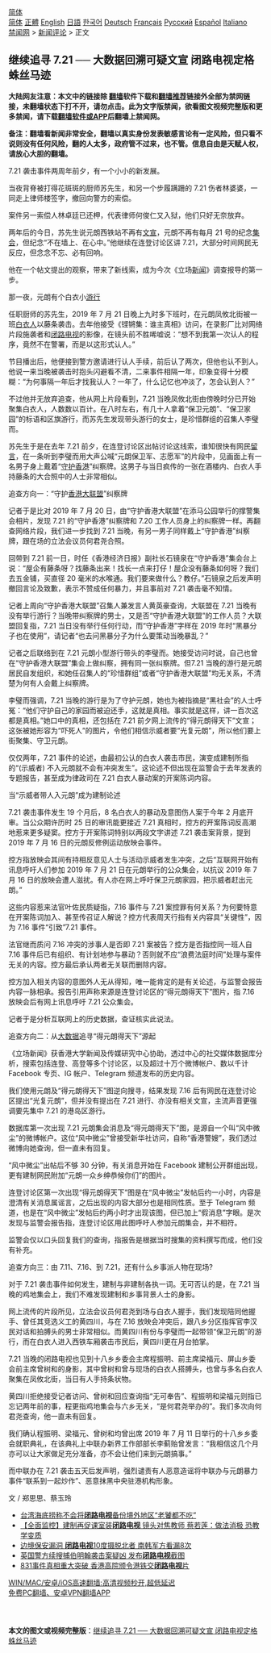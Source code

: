  <!-- 面包屑导航 --> <div class="breadcrumb"><!-- GTranslate: https://gtranslate.io/ -->  <div class="switcher notranslate">  <div class="selected">  <a href="#" onclick="return false;"> 简体</a>  </div>  <div class="option">  <a href="https://www.bannedbook.org" onclick="doGTranslate('zh-CN|zh-CN');jQuery('div.switcher div.selected a').html(jQuery(this).html());return false;" title="简体中文" class="nturl selected"> 简体</a>  <a href="https://www.bannedbook.org/zh-tw/" onclick="doGTranslate('zh-CN|zh-TW');jQuery('div.switcher div.selected a').html(jQuery(this).html());return false;" title="繁體中文" class="nturl"> 正體</a>  <a href="https://www.bannedbook.org/en/" onclick="doGTranslate('zh-CN|en');jQuery('div.switcher div.selected a').html(jQuery(this).html());return false;" title="English" class="nturl"> English</a>  <a href="https://www.bannedbook.org/ja/" onclick="doGTranslate('zh-CN|ja');jQuery('div.switcher div.selected a').html(jQuery(this).html());return false;" title="日本語" class="nturl"> 日語</a>  <a href="https://www.bannedbook.org/ko/" onclick="doGTranslate('zh-CN|ko');jQuery('div.switcher div.selected a').html(jQuery(this).html());return false;" title="한국어" class="nturl"> 한국어</a>  <a href="https://www.bannedbook.org/de/" onclick="doGTranslate('zh-CN|de');jQuery('div.switcher div.selected a').html(jQuery(this).html());return false;" title="Deutsch" class="nturl"> Deutsch</a>  <a href="https://www.bannedbook.org/fr/" onclick="doGTranslate('zh-CN|fr');jQuery('div.switcher div.selected a').html(jQuery(this).html());return false;" title="Français" class="nturl"> Français</a>  <a href="https://www.bannedbook.org/ru/" onclick="doGTranslate('zh-CN|ru');jQuery('div.switcher div.selected a').html(jQuery(this).html());return false;" title="Русский" class="nturl"> Русский</a>  <a href="https://www.bannedbook.org/es/" onclick="doGTranslate('zh-CN|es');jQuery('div.switcher div.selected a').html(jQuery(this).html());return false;" title="Español" class="nturl"> Español</a>  <a href="https://www.bannedbook.org/it/" onclick="doGTranslate('zh-CN|it');jQuery('div.switcher div.selected a').html(jQuery(this).html());return false;" title="Italiano" class="nturl"> Italiano</a>  </div>  </div>      <div class='breadcrumb-sub'><!-- Breadcrumb NavXT 6.3.0 --> <a href="https://www.bannedbook.org/" class="home">禁闻网</a> &gt; <a href="https://www.bannedbook.org/bnews/comments/" class="category">新闻评论</a> &gt; 正文</div></div><h2>继续追寻 7.21 ── 大数据回溯可疑文宣 闭路电视定格蛛丝马迹</h2> <p class="notice"><b>大陆网友注意：本文中的链接除 <a href="https://github.com/bannedbook/fanqiang" >翻墙</a>软件下载和<a href="https://github.com/killgcd/justmysocks/blob/master/README.md">翻墙推荐</a>链接外全部为禁网链接，未翻墙状态下打不开，请勿点击。此为文字版禁闻，欲看图文视频完整版和更多禁闻，请下载<a href="https://github.com/bannedbook/fanqiang">翻墙软件或APP</a>后翻墙上禁闻网。</p><p>备注：翻墙看新闻非常安全，翻墙以真实身份发表敏感言论有一定风险，但只看不说则没有任何风险，翻的人太多，政府管不过来，也不管。信息自由是天赋人权，请放心大胆的翻墙。</b></p>  <div class="entry">  <p>7.21 袭击事件两周年前夕，有一个小小的新发展。</p> <p>当夜背脊被打得花斑斑的厨师苏先生，和另一个步履蹒跚的 7.21 伤者林婆婆，一同走上律师楼签字，撤回向警方的索偿。</p> <p>案件另一索偿人林卓廷已还柙，代表律师何俊仁又入狱，他们只好无奈放弃。</p> <p>两年后的今日，苏先生说元朗西铁站不再有<a href="https://www.bannedbook.org/bnews/tag/%E6%96%87%E5%AE%A3/" class="st_tag internal_tag" rel="tag" title="标签 文宣 下的日志">文宣</a>，元朗不再有每月 21 号的纪念<a href="https://www.bannedbook.org/bnews/tag/%E9%9B%86%E4%BC%9A/" class="st_tag internal_tag" rel="tag" title="标签 集会 下的日志">集会</a>，但纪念“不在墙上、在心中。”他继续在连登讨论区讲 7.21，大部分时间网民无反应，但念念不忘、必有回响。</p> <p>他在一个帖文提出的观察，带来了新线索，成为今次《立场<span class='wp_keywordlink_affiliate'><a href="https://www.bannedbook.org/" title="新闻">新闻</a></span>》调查报导的第一步。</p> <p>那一夜，元朗有个白衣小<a href="https://www.bannedbook.org/bnews/tag/%e6%b8%b8%e8%a1%8c/" class="st_tag internal_tag" rel="tag" title="标签 游行 下的日志">游行</a></p> <p>任职厨师的苏先生，2019 年 7 月 21 日晚上九时多下班时，在元朗凤攸北街被一班<a href="https://www.bannedbook.org/bnews/tag/%E7%99%BD%E8%A1%A3%E4%BA%BA/" class="st_tag internal_tag" rel="tag" title="标签 白衣人 下的日志">白衣人</a>以藤条袭击。去年他接受《铿锵集：谁主真相》访问，在录影厂比对网络片段施袭者和<a href="https://www.bannedbook.org/bnews/tag/%E9%97%AD%E8%B7%AF%E7%94%B5%E8%A7%86/" class="st_tag internal_tag" rel="tag" title="标签 闭路电视 下的日志">闭路电视</a>的影像，在镜头前不胜唏嘘说：“想不到我第一次认人的程序，竟然不在警署，而是以这形式认人。”</p> <p>节目播出后，他便接到警方邀请进行认人手续，前后认了两次，但他也认不到人。他说一来当晚被袭击时抱头闪避看不清，二来事件相隔一年，印象变得十分模糊：“为何事隔一年后才找我认人？一年了，什么记忆也冲淡了，怎会认到人？”</p> <p>不过他并无放弃追查，他从网上片段看到，7.21 当晚凤攸北街由傍晚时分已开始聚集白衣人，人数数以百计。在八时左右，有几十人拿着“保卫元朗”、“保卫家园”的标语和区旗游行，而苏先生发现带头游行的女士，是珍惜群组的召集人李璧而。</p> <p>苏先生于是在去年 7.21 前夕，在连登讨论区出帖讨论这线索，谁知很快有网民<span class='wp_keywordlink'><a href="https://www.bannedbook.org/bnews/tougao/" title="留言" target="_blank">留言</a></span>，在一条听到李璧而用大声公喊“元朗保卫军、志愿军”的片段中，见画面上有一名男子身上戴着“<a href="https://www.bannedbook.org/bnews/tag/%E5%AE%88%E6%8A%A4%E9%A6%99%E6%B8%AF/" class="st_tag internal_tag" rel="tag" title="标签 守护香港 下的日志">守护香港</a>”纠察牌。这男子与当日疯传的一张在酒楼内、白衣人手持藤条的大合照中的人士非常相似。</p>  <p>追查方向一：“守护<a href="https://www.bannedbook.org/bnews/tag/%e9%a6%99%e6%b8%af/" class="st_tag internal_tag" rel="tag" title="标签 香港 下的日志">香港</a><a href="https://www.bannedbook.org/bnews/tag/%E5%A4%A7%E8%81%94%E7%9B%9F/" class="st_tag internal_tag" rel="tag" title="标签 大联盟 下的日志">大联盟</a>”纠察牌</p> <p>记者于是比对 2019 年 7 月 20 日，由“守护香港大联盟”在添马公园举行的撑警集会相片，发现 7.21 的“守护香港”纠察牌和 7.20 工作人员身上的纠察牌一样。再翻查网络片段，我们进一步找到 7.21 当晚，有另一男子同样戴上“守护香港”纠察牌，跟在场的立法会议员何君尧合照。</p> <p>回带到 7.21 前一日，时任《香港经济日报》副社长石镜泉在“守护香港”集会台上说：“屋企有藤条呀？找藤条出来！找长一点来打仔！屋企没有藤条如何呀？我们去五金铺，买直径 20 毫米的水喉通。我们要来做什么？教仔。”石镜泉之后发声明撤回言论及致歉，表示不赞成任何暴力，并且事前对 7.21 袭击毫不知情。</p> <p>记者上周向“守护香港大联盟”召集人兼发言人黄英豪查询，大联盟在 7.21 当晚有没有举行游行？当晚带纠察牌的男士，又是否“守护香港大联盟”的工作人员？大联盟回复指，7.21 当日没有举行任何行动，而“守护香港”字样在 2019 年时“黑暴分子也在使用”，请记者“也去问黑暴分子为什么要策动当晚暴乱？”</p> <p>记者之后联络到在 7.21 元朗小型游行带头的李璧而。她接受访问时说，自己也曾在“守护香港大联盟”集会上做纠察，拥有同一张纠察牌。但7.21 当晚的游行是元朗居民自发组织，和她任召集人的“珍惜群组”或者“守护香港大联盟”均无关系，不清楚为何有人会戴上纠察牌。</p> <p>李璧而强调，7.21 当晚的游行是为了守护元朗，她也为被指摘是“黑社会”的人士呼冤：“他们守护自己的家园而被迫还手，这就是真相。事实就是这样，讲一百次这都是真相。”她口中的真相，还包括在 7.21 前夕网上流传的“得元朗得天下”文宣；这张被她形容为“吓死人”的图片，令他们相信示威者要“光复元朗”，所以他们要上街聚集、守卫元朗。</p> <p>仅仅两年，7.21 事件的论述，由最初公认的白衣人袭击市民，演变成建制所指的“(示威者) 不入元朗就不会有冲突发生”。这论述不但出现在监警会于去年发表的专题报告，甚至成为律政司在 7.21 白衣人暴动案的开案陈词内容。</p> <p>当“示威者带人入元朗”成为建制论述</p> <p>7.21 袭击事件发生 19 个月后，8 名白衣人的暴动及意图伤人案于今年 2 月底开审。当公众期许历时 25 日的审讯能更接近 7.21 真相时，控方的开案陈词反高潮地惹来更多疑窦。控方于开案陈词特别以两段文字讲述 7.21 袭击案背景，提到 2019 年 7 月 16 日的元朗反修例运动放映会事件。</p> <p>控方指放映会其间有持相反意见人士与活动示威者发生冲突，之后“互联网开始有讯息呼吁人们参加 2019 年 7 月 21 日在元朗举行的公众集会，以抗议 2019 年 7 月 16 日的放映会遭人滋扰。有人亦在网上呼吁保卫元朗家园，把示威者赶出元朗。”</p>  <p>这些内容惹来法官叶佐民质疑指，7.16 事件与 7.21 案控罪有何关系？为何要特意在开案陈词加入、甚至传召证人解说？控方代表周天行指有关内容具“关键性”，因为 7.16 事件“引致”7.21 事件。</p> <p>法官继而质问 7.16 冲突的涉事人是否即 7.21 案被告？控方是否指控同一班人自 7.16 事件后已有组织、有计划地参与暴动？否则就不应“浪费法庭时间”处理与案件无关的内容。控方最后承认两者无关联而删除内容。</p> <p>控方加入相关内容的意图外人无从得知，唯一能肯定的是有关论述，与监警会报告内容一脉相承。报告引用声称来源是连登讨论区的“得元朗得天下”图片，指 7.16 放映会后有网上讯息呼吁 7.21 公众集会。</p> <p>记者于是分析互联网上的历史数据，查证核实此说法。</p> <p>追查方向二：从<a href="https://www.bannedbook.org/bnews/tag/%e5%a4%a7%e6%95%b0%e6%8d%ae/" class="st_tag internal_tag" rel="tag" title="标签 大数据 下的日志">大数据</a>追寻“得元朗得天下”源起</p> <p>《立场新闻》获香港大学新闻及传媒研究中心协助，透过中心的社交媒体数据库分析，搜索包括连登、高登等多个讨论区，以及超过十万个微博帐户、数以千计 Facebook 专页、IG 帐户、Telegram 频道发布的历史内容。</p> <p>我们使用元朗及“得元朗得天下”图逆向搜寻，结果发现 7.16 后有网民在连登讨论区提出“光复元朗”，但并没有提出在 7.21 进行、亦没有相关文宣，主流声音更强调要先集中 7.21 的港岛区游行。</p> <p>数据库第一次出现 7.21 元朗集会消息及“得元朗得天下”图，是源自一个叫“风中微尘”的微博帐户。这位“风中微尘”曾接受新华社访问，自称“香港警嫂”，我们透过微博向她查询，但一直未有回复。</p> <p>“风中微尘”出帖后不够 30 分钟，有关消息开始在 Facebook 建制公开群组出现，更有建制网民附加“元朗一众乡绅恭候你们”的图片。 </p> <p>连登讨论区第一次出现“得元朗得天下”图是在“风中微尘”发帖后约一小时，内容是澄清有关消息属谣言，之后出现的内容大部分也是相同性质。至于 Telegram 频道，也是在“风中微尘”发帖后约两小时才出现该图，但已加上“假消息”字眼。是次发现与监警会报告指，连登讨论区用此图呼吁人参加元朗集会，并不相符。</p>  <p>监警会仅以口头回复我们的查询，指报告是根据当时搜集的资料撰写而成，他们没有补充。</p> <p>追查方向三：由 7.11、7.16、到 7.21，还有什么乡事派人物在现场?</p> <p>对于 7.21 袭击事件如何发生，建制与非建制各执一词。无可否认的是，在 7.21 当晚的鸡地集会上，我们不难发现建制和乡事背景人士的身影。</p> <p>网上流传的片段所见，立法会议员何君尧到场与白衣人握手，我们发现陪同他握手、曾任其竞选义工的黄四川，与在 7.16 放映会冲突后，跟八乡分区指挥官李汉民对话和拍膊头的男士非常相似。而黄四川有份与李璧而一起带领“保卫元朗”的游行，而在白衣人进入西铁车厢袭击市民后，黄四川更在月台拍掌。</p> <p>7.21 当晚的闭路电视也见到十八乡乡委会主席程振明、前主席梁福元、屏山乡委会前主席曾树和的身影，其中曾树和曾与现场的白衣人搭膊头，也曾与多名白衣人聚集在凤攸北街，当日有人手持条状物。</p> <p>黄四川拒绝接受记者访问、曾树和回应查询指“无可奉告”、程振明和梁福元则指已忘记两年前的事，程更指鸡地集会与六乡无关，“是何君尧举办的”。我们多次向何君尧查询，他一直未有回复。</p> <p>我们确认程振明、梁福元、曾树和均曾出席 2019 年 7 月 11 日举行的十八乡乡委会就职典礼，在该典礼上中联办新界工作部部长李蓟贻曾发言：“我相信这几个月亦可以让大家做足充分准备，亦不会让他们来到元朗搞事。”</p> <p>而中联办在 7.21 袭击五天后发声明，强烈谴责有人恶意造谣将中联办与元朗暴力事件“联系到一起炒作”、恶意抹黑中央驻港机构形象。</p> <p>文 / 郑思思、蔡玉玲</p> <ul class='op-related-articles' title='相关阅读'> <li><a href='https://www.bannedbook.org/bnews/taiwannews/20210424/1532908.html' target='_blank'>台湾海底捞称不会将<b>闭路电视</b>备份境外地区“老饕都不吃”</a></li> <li><a href='https://www.bannedbook.org/bnews/comments/20210319/1508419.html' target='_blank'>【全面监控】建制再促课室装<b>闭路电视</b> 镜头对焦教师 蔡若莲：做法消极 恐教学变质</a></li> <li><a href='https://www.bannedbook.org/bnews/worldnews/20210224/1492693.html' target='_blank'>边境保安漏洞 <b>闭路电视</b>10度摄脱北者 南韩军方看漏8次</a></li> <li><a href='https://www.bannedbook.org/bnews/baitai/20200907/1392269.html' target='_blank'>英国警方续搜捕伯明翰袭击案疑凶 发布<b>闭路电视</b>截图</a></li> <li><a href='https://www.bannedbook.org/bnews/headline/20200318/1295938.html' target='_blank'>831事件真相重大突破    香港高院颁令港铁交<b>闭路电视</b>片</a></li> </ul> <p class="texttj"> <a href="https://github.com/bannedbook/fanqiang/wiki/V2ray%E6%9C%BA%E5%9C%BA" target="_blank">WIN/MAC/安卓/iOS高速翻墙:高清视频秒开,超低延迟</a><br/> <a href="https://github.com/bannedbook/fanqiang/wiki/%E7%A6%81%E9%97%BB%E7%BD%91%E5%AE%89%E5%8D%93%E7%BF%BB%E5%A2%99%E6%96%B0%E9%97%BBAPP" target="_blank">免费PC翻墙、安卓VPN翻墙APP</a></p> <p> </p><a name='sharetosocial'></a>  <div style="margin-bottom:5px;padding-bottom:5px;clear:both"> <div id="archive-pix-1" class="banner-ads"> <!-- AuctionX Display platform tag START --> <div id="26318x728x90x621x_ADSLOT2" clicktrack="%%CLICK_URL_ESC%%"></div> <!-- AuctionX Display platform tag END --> </div> <div id="archive-pix-2" class="banner-ads"> <!-- AuctionX Display platform tag START --> <div id="26315x300x250x621x_ADSLOT2" clicktrack="%%CLICK_URL_ESC%%"></div> <!-- AuctionX Display platform tag END --> </div> </div>  <div id="archive-pix-1" class="banner-ads"> <!-- AuctionX Display platform tag START --> <div id="26318x728x90x621x_ADSLOT3" clicktrack="%%CLICK_URL_ESC%%"></div> <!-- AuctionX Display platform tag END --> </div> <div><b>本文的图文或视频完整版</b>：<a href='https://www.bannedbook.org/bnews/comments/20210720/1590777.html'>继续追寻 7.21 ── 大数据回溯可疑文宣 闭路电视定格蛛丝马迹</a></div>  </div><!--END ENTRY--> 